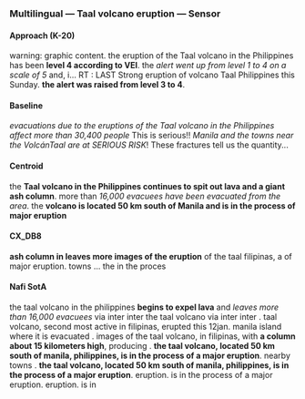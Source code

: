 ### Multilingual — Taal volcano eruption — Sensor



#### Approach (K-20)

warning: graphic content. the eruption of the Taal volcano in the Philippines has been **level 4 according to VEI**. the *alert went up from level 1 to 4 on a scale of 5* and, i... RT : LAST Strong eruption of volcano Taal Philippines this Sunday. **the alert was raised from level 3 to 4**.



#### Baseline

*evacuations due to the eruptions of the Taal volcano in the Philippines affect more than 30,400 people* This is serious!! *Manila and the towns near the VolcánTaal are at SERIOUS RISK*! These fractures tell us the quantity...



#### Centroid

the **Taal volcano in the Philippines continues to spit out lava and a giant ash column**. more than *16,000 evacuees have been evacuated from the area*. the **volcano is located 50 km south of Manila and is in the process of major eruption**



#### CX\_DB8

**ash column in leaves more images of the eruption** of the taal filipinas, a of major eruption. towns ... the in the proces



#### Nafi SotA

the taal volcano in the philippines **begins to expel lava** and *leaves more than 16,000 evacuees* via inter inter the taal volcano via inter inter .
taal volcano, second most active in filipinas, erupted this 12jan. manila island where it is evacuated .
images of the taal volcano, in filipinas, with **a column about 15 kilometers high**, producing .
**the taal volcano, located 50 km south of manila, philippines, is in the process of a major eruption**. nearby towns .
**the taal volcano, located 50 km south of manila, philippines, is in the process of a major eruption**. eruption. is in the process of a major eruption. eruption. is in

